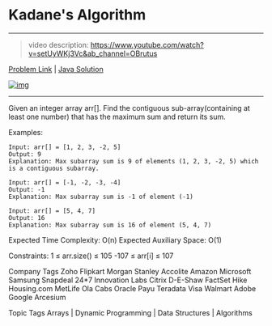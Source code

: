 # Kadane's Algorithm
---
> video description: https://www.youtube.com/watch?v=setUyWKj3Vc&ab_channel=OBrutus

[Problem Link](https://www.geeksforgeeks.org/problems/kadanes-algorithm-1587115620/1) | [Java Solution](./Solutione.java)

[![img](https://img.youtube.com/vi/setUyWKj3Vc/0.jpg
)](https://www.youtube.com/watch?v=setUyWKj3Vc&list=TLPQMDYwOTIwMjTAVP0BRl59lQ&index=1&ab_channel=OBrutus)

---

Given an integer array arr[]. Find the contiguous sub-array(containing at least one number) that has the maximum sum and return its sum.

Examples:
```
Input: arr[] = [1, 2, 3, -2, 5]
Output: 9
Explanation: Max subarray sum is 9 of elements (1, 2, 3, -2, 5) which is a contiguous subarray.
```

```
Input: arr[] = [-1, -2, -3, -4]
Output: -1
Explanation: Max subarray sum is -1 of element (-1)
```

```
Input: arr[] = [5, 4, 7]
Output: 16
Explanation: Max subarray sum is 16 of element (5, 4, 7)
```

Expected Time Complexity: O(n)
Expected Auxiliary Space: O(1)

Constraints:
1 ≤ arr.size() ≤ 105
-107 ≤ arr[i] ≤ 107

Company Tags
Zoho Flipkart Morgan Stanley Accolite Amazon Microsoft Samsung Snapdeal 24*7 Innovation Labs Citrix D-E-Shaw FactSet Hike Housing.com MetLife Ola Cabs Oracle Payu Teradata Visa Walmart Adobe Google Arcesium

Topic Tags
Arrays | Dynamic Programming | Data Structures | Algorithms